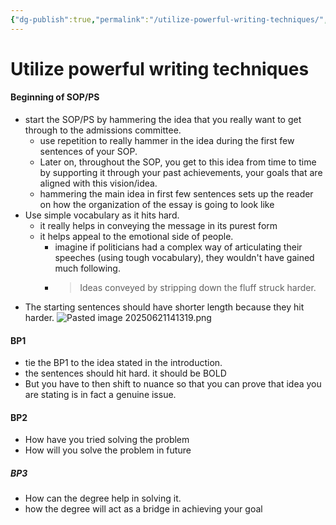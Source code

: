 ```yaml
---
{"dg-publish":true,"permalink":"/utilize-powerful-writing-techniques/","tags":["SOP"]}
---
```


# Utilize powerful writing techniques

#### Beginning of SOP/PS
- start the SOP/PS by hammering the idea that you really want to get through to the admissions committee.
	- use repetition to really hammer in the idea during the first few sentences of your SOP.
	- Later on, throughout the SOP, you get to this idea from time to time by supporting it through your past achievements, your goals that are aligned with this vision/idea.
	- hammering the main idea in first few sentences sets up the reader on how the organization of the essay is going to look like
- Use simple vocabulary as it hits hard.
	- it really helps in conveying the message in its purest form
	- it helps appeal to the emotional side of people.
		- imagine if politicians had a complex way of articulating their speeches (using tough vocabulary), they wouldn't have gained much following.
		- > Ideas conveyed by stripping down the fluff struck harder.
- The starting sentences should have shorter length because they hit harder.
![Pasted image 20250621141319.png](/img/user/Pasted%20image%2020250621141319.png)


#### BP1
- tie the BP1 to the idea stated in the introduction.
- the sentences should hit hard. it should be BOLD
- But you have to then shift to nuance so that you can prove that idea you are stating is in fact a genuine issue.

#### BP2 
- How have you tried solving the problem
- How will you solve the problem in future

##### BP3
- How can the degree help in solving it.
- how the degree will act as a bridge in achieving your goal
